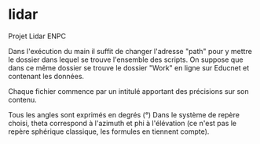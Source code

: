 # lidar
Projet Lidar ENPC

Dans l'exécution du main il suffit de changer l'adresse "path" pour y mettre le dossier dans lequel se trouve l'ensemble des scripts.
On suppose que dans ce même dossier se trouve le dossier "Work" en ligne sur Educnet et contenant les données.

Chaque fichier commence par un intitulé apportant des précisions sur son contenu.

Tous les angles sont exprimés en degrés (°)
Dans le système de repère choisi, theta correspond à l'azimuth et phi à l'élévation (ce n'est pas le repère sphérique classique, les formules en tiennent compte).
